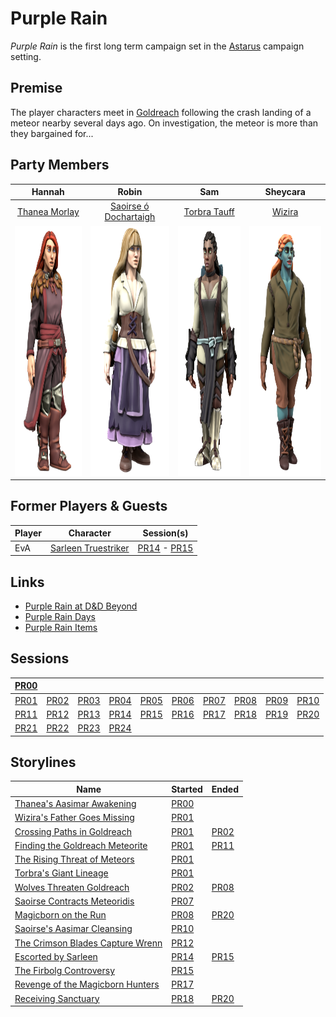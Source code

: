 # Purple Rain

*Purple Rain* is the first long term campaign set in the [Astarus](../../planes/astarus.md) campaign setting.

## Premise

The player characters meet in [Goldreach](../../civilisations/kingdom-of-astor/SETTLEMENTS/GOLDREACH/README.md) following the crash landing of a meteor nearby several days ago. On investigation, the meteor is more than they bargained for...

## Party Members

| Hannah | Robin | Sam | Sheycara |
|:---:|:---:|:---:|:---:|
| [Thanea Morlay](../../characters/thanea-morlay.md) | [Saoirse ó Dochartaigh](../../characters/saoirse-o-dochartaigh.md) | [Torbra Tauff](../../characters/torbra-tauff.md) | [Wizira](../../characters/wizira.md) |
| <img src="https://raw.githubusercontent.com/jesskelsall/astarus-images/main/people/portraits/db42750c63a0a387.png" height="400" /> | <img src="https://raw.githubusercontent.com/jesskelsall/astarus-images/main/people/portraits/96456245c79828b5.png" height="400" /> | <img src="https://raw.githubusercontent.com/jesskelsall/astarus-images/main/people/portraits/c275fac3807fe83b.png" height="400" /> | <img src="https://raw.githubusercontent.com/jesskelsall/astarus-images/main/people/portraits/b6ddf2e960574729.png" height="400" /> |

## Former Players & Guests

| Player | Character | Session(s) |
| --- | --- | --- |
| EvA | [Sarleen Truestriker](../../characters/sarleen-truestriker.md) | [PR14](../../sessions/PR14.md) - [PR15](../../sessions/PR15.md) |

## Links

- [Purple Rain at D&D Beyond](https://www.dndbeyond.com/campaigns/1397675)
- [Purple Rain Days](days.md)
- [Purple Rain Items](../../items/ITEMS.md)

## Sessions

| [PR00](../../sessions/PR00.md) | | | | | | | | | |
|:---:|:---:|:---:|:---:|:---:|:---:|:---:|:---:|:---:|:---:|
| [PR01](../../sessions/PR01.md) | [PR02](../../sessions/PR02.md) | [PR03](../../sessions/PR03.md) | [PR04](../../sessions/PR04.md) | [PR05](../../sessions/PR05.md) | [PR06](../../sessions/PR06.md) | [PR07](../../sessions/PR07.md) | [PR08](../../sessions/PR08.md) | [PR09](../../sessions/PR09.md) | [PR10](../../sessions/PR10.md) |
| [PR11](../../sessions/PR11.md) | [PR12](../../sessions/PR12.md) | [PR13](../../sessions/PR13.md) | [PR14](../../sessions/PR14.md) | [PR15](../../sessions/PR15.md) | [PR16](../../sessions/PR16.md) | [PR17](../../sessions/PR17.md) | [PR18](../../sessions/PR18.md) | [PR19](../../sessions/PR19.md) | [PR20](../../sessions/PR20.md) |
| [PR21](../../sessions/PR21.md) | [PR22](../../sessions/PR22.md) | [PR23](../../sessions/PR23.md) | [PR24](../../sessions/PR24.md)

## Storylines

| Name | Started | Ended |
| --- | --- | --- |
| [Thanea's Aasimar Awakening](../../storylines/thaneas-aasimar-awakening.md) | [PR00](../../sessions/PR00.md) |
| [Wizira's Father Goes Missing](../../storylines/wiziras-father-goes-missing.md) | [PR01](../../sessions/PR01.md) |
| [Crossing Paths in Goldreach](../../storylines/crossing-paths-in-goldreach.md) | [PR01](../../sessions/PR01.md) | [PR02](../../sessions/PR02.md) |
| [Finding the Goldreach Meteorite](../../storylines/finding-the-goldreach-meteorite.md) | [PR01](../../sessions/PR01.md) | [PR11](../../sessions/PR11.md)
| [The Rising Threat of Meteors](../../storylines/the-rising-threat-of-meteors.md) | [PR01](../../sessions/PR01.md) |
| [Torbra's Giant Lineage](../../storylines/torbras-giant-lineage.md) | [PR01](../../sessions/PR01.md) |
| [Wolves Threaten Goldreach](../../storylines/wolves-threaten-goldreach.md) | [PR02](../../sessions/PR02.md) | [PR08](../../sessions/PR08.md) |
| [Saoirse Contracts Meteoridis](../../storylines/saoirse-contracts-meteoridis.md) | [PR07](../../sessions/PR07.md) |
| [Magicborn on the Run](../../storylines/magicborn-on-the-run.md) | [PR08](../../sessions/PR08.md) | [PR20](../../sessions/PR20.md)
| [Saoirse's Aasimar Cleansing](../../storylines/saoirses-aasimar-cleansing.md) | [PR10](../../sessions/PR10.md) |
| [The Crimson Blades Capture Wrenn](../../storylines/the-crimson-blades-capture-wrenn.md) | [PR12](../../sessions/PR12.md) |
| [Escorted by Sarleen](../../storylines/escorted-by-sarleen.md) | [PR14](../../sessions/PR14.md) | [PR15](../../sessions/PR15.md) |
| [The Firbolg Controversy](../../storylines/the-firbolg-controversy.md) | [PR15](../../sessions/PR15.md)
| [Revenge of the Magicborn Hunters](../../storylines/revenge-of-the-magicborn-hunters.md) | [PR17](../../sessions/PR17.md)
| [Receiving Sanctuary](../../storylines/receiving-sanctuary.md) | [PR18](../../sessions/PR18.md) | [PR20](../../sessions/PR20.md)
